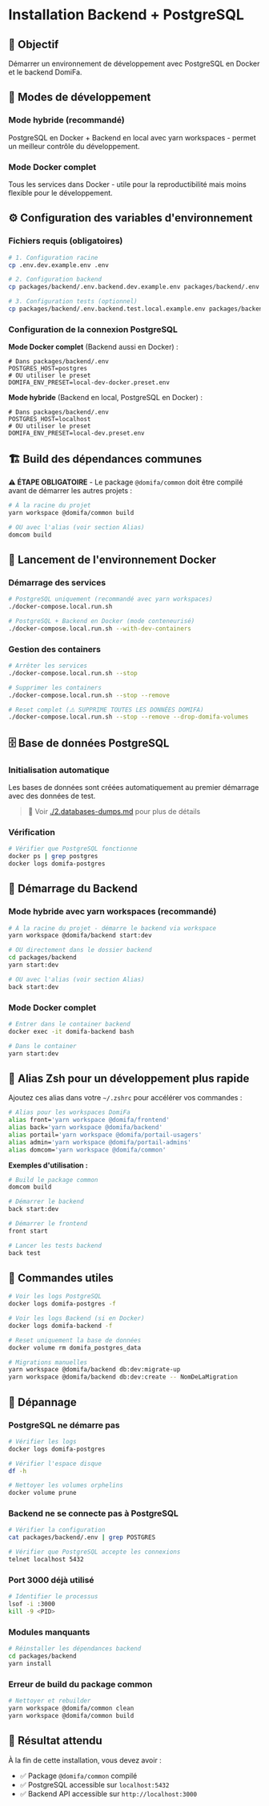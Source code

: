 # Installation Backend + PostgreSQL

## 🎯 Objectif

Démarrer un environnement de développement avec PostgreSQL en Docker et le backend DomiFa.

## 🐳 Modes de développement

### Mode hybride (recommandé)

PostgreSQL en Docker + Backend en local avec yarn workspaces - permet un meilleur contrôle du développement.

### Mode Docker complet

Tous les services dans Docker - utile pour la reproductibilité mais moins flexible pour le développement.

## ⚙️ Configuration des variables d'environnement

### Fichiers requis (obligatoires)

```bash
# 1. Configuration racine
cp .env.dev.example.env .env

# 2. Configuration backend
cp packages/backend/.env.backend.dev.example.env packages/backend/.env

# 3. Configuration tests (optionnel)
cp packages/backend/.env.backend.test.local.example.env packages/backend/.env.backend.test.local.env
```

### Configuration de la connexion PostgreSQL

**Mode Docker complet** (Backend aussi en Docker) :

```env
# Dans packages/backend/.env
POSTGRES_HOST=postgres
# OU utiliser le preset
DOMIFA_ENV_PRESET=local-dev-docker.preset.env
```

**Mode hybride** (Backend en local, PostgreSQL en Docker) :

```env
# Dans packages/backend/.env
POSTGRES_HOST=localhost
# OU utiliser le preset
DOMIFA_ENV_PRESET=local-dev.preset.env
```

## 🏗️ Build des dépendances communes

**⚠️ ÉTAPE OBLIGATOIRE** - Le package `@domifa/common` doit être compilé avant de démarrer les autres projets :

```bash
# À la racine du projet
yarn workspace @domifa/common build

# OU avec l'alias (voir section Alias)
domcom build
```

## 🐳 Lancement de l'environnement Docker

### Démarrage des services

```bash
# PostgreSQL uniquement (recommandé avec yarn workspaces)
./docker-compose.local.run.sh

# PostgreSQL + Backend en Docker (mode conteneurisé)
./docker-compose.local.run.sh --with-dev-containers
```

### Gestion des containers

```bash
# Arrêter les services
./docker-compose.local.run.sh --stop

# Supprimer les containers
./docker-compose.local.run.sh --stop --remove

# Reset complet (⚠️ SUPPRIME TOUTES LES DONNÉES DOMIFA)
./docker-compose.local.run.sh --stop --remove --drop-domifa-volumes
```

## 🗄️ Base de données PostgreSQL

### Initialisation automatique

Les bases de données sont créées automatiquement au premier démarrage avec des données de test.

> 📖 Voir [./2.databases-dumps.md](./2.databases-dumps.md) pour plus de détails

### Vérification

```bash
# Vérifier que PostgreSQL fonctionne
docker ps | grep postgres
docker logs domifa-postgres
```

## 🚀 Démarrage du Backend

### Mode hybride avec yarn workspaces (recommandé)

```bash
# À la racine du projet - démarre le backend via workspace
yarn workspace @domifa/backend start:dev

# OU directement dans le dossier backend
cd packages/backend
yarn start:dev

# OU avec l'alias (voir section Alias)
back start:dev
```

### Mode Docker complet

```bash
# Entrer dans le container backend
docker exec -it domifa-backend bash

# Dans le container
yarn start:dev
```

## 🔧 Alias Zsh pour un développement plus rapide

Ajoutez ces alias dans votre `~/.zshrc` pour accélérer vos commandes :

```bash
# Alias pour les workspaces DomiFa
alias front='yarn workspace @domifa/frontend'
alias back='yarn workspace @domifa/backend'
alias portail='yarn workspace @domifa/portail-usagers'
alias admin='yarn workspace @domifa/portail-admins'
alias domcom='yarn workspace @domifa/common'
```

**Exemples d'utilisation :**

```bash
# Build le package common
domcom build

# Démarrer le backend
back start:dev

# Démarrer le frontend
front start

# Lancer les tests backend
back test
```

## 🔧 Commandes utiles

```bash
# Voir les logs PostgreSQL
docker logs domifa-postgres -f

# Voir les logs Backend (si en Docker)
docker logs domifa-backend -f

# Reset uniquement la base de données
docker volume rm domifa_postgres_data

# Migrations manuelles
yarn workspace @domifa/backend db:dev:migrate-up
yarn workspace @domifa/backend db:dev:create -- NomDeLaMigration
```

## 🚨 Dépannage

### PostgreSQL ne démarre pas

```bash
# Vérifier les logs
docker logs domifa-postgres

# Vérifier l'espace disque
df -h

# Nettoyer les volumes orphelins
docker volume prune
```

### Backend ne se connecte pas à PostgreSQL

```bash
# Vérifier la configuration
cat packages/backend/.env | grep POSTGRES

# Vérifier que PostgreSQL accepte les connexions
telnet localhost 5432
```

### Port 3000 déjà utilisé

```bash
# Identifier le processus
lsof -i :3000
kill -9 <PID>
```

### Modules manquants

```bash
# Réinstaller les dépendances backend
cd packages/backend
yarn install
```

### Erreur de build du package common

```bash
# Nettoyer et rebuilder
yarn workspace @domifa/common clean
yarn workspace @domifa/common build
```

## 🎯 Résultat attendu

À la fin de cette installation, vous devez avoir :

- ✅ Package `@domifa/common` compilé
- ✅ PostgreSQL accessible sur `localhost:5432`
- ✅ Backend API accessible sur `http://localhost:3000`
